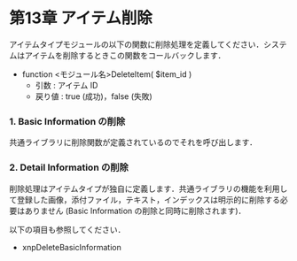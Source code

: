 # 第13章 アイテム削除

アイテムタイプモジュールの以下の関数に削除処理を定義してください．システムはアイテムを削除するときこの関数をコールバックします．

* function &lt;モジュール名&gt;DeleteItem\( $item\_id \)
  * 引数 : アイテム ID
  * 戻り値 : true \(成功\)，false \(失敗\)

### 1. Basic Information の削除

共通ライブラリに削除関数が定義されているのでそれを呼び出します．

### 2. Detail Information の削除

削除処理はアイテムタイプが独自に定義します．共通ライブラリの機能を利用して登録した画像，添付ファイル，テキスト，インデックスは明示的に削除する必要はありません \(Basic Information の削除と同時に削除されます\)．

以下の項目も参照してください．

* xnpDeleteBasicInformation

